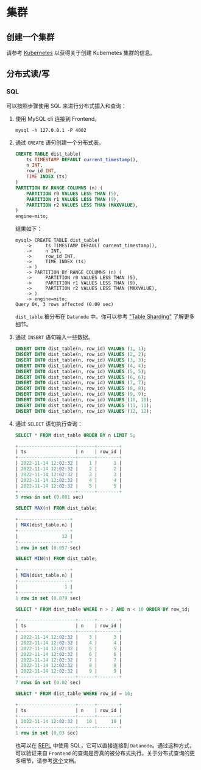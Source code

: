 # 集群

## 创建一个集群

请参考 [Kubernetes](./operations/kubernetes.md) 以获得关于创建 Kubernetes 集群的信息。

## 分布式读/写

### SQL

可以按照步骤使用 SQL 来进行分布式插入和查询：

1. 使用 MySQL cli 连接到 Frontend。

   ```shell
   mysql -h 127.0.0.1 -P 4002
   ```

2. 通过 `CREATE` 语句创建一个分布式表。

   ```SQL
   CREATE TABLE dist_table(
       ts TIMESTAMP DEFAULT current_timestamp(),
       n INT,
       row_id INT,
       TIME INDEX (ts)
   )
   PARTITION BY RANGE COLUMNS (n) (
       PARTITION r0 VALUES LESS THAN (5),
       PARTITION r1 VALUES LESS THAN (9),
       PARTITION r2 VALUES LESS THAN (MAXVALUE),
   )
   engine=mito;
   ```

   结果如下：

   ```shell
   mysql> CREATE TABLE dist_table(
       ->     ts TIMESTAMP DEFAULT current_timestamp(),
       ->     n INT,
       ->     row_id INT,
       ->     TIME INDEX (ts)
       -> )
       -> PARTITION BY RANGE COLUMNS (n) (
       ->     PARTITION r0 VALUES LESS THAN (5),
       ->     PARTITION r1 VALUES LESS THAN (9),
       ->     PARTITION r2 VALUES LESS THAN (MAXVALUE),
       -> )
       -> engine=mito;
   Query OK, 3 rows affected (0.09 sec)
   ```

   `dist_table` 被分布在 `Datanode` 中。你可以参考 ["Table Sharding"](../developer-guide/frontend/table-sharding) 了解更多细节。

3. 通过 `INSERT` 语句输入一些数据。

   ```SQL
   INSERT INTO dist_table(n, row_id) VALUES (1, 1);
   INSERT INTO dist_table(n, row_id) VALUES (2, 2);
   INSERT INTO dist_table(n, row_id) VALUES (3, 3);
   INSERT INTO dist_table(n, row_id) VALUES (4, 4);
   INSERT INTO dist_table(n, row_id) VALUES (5, 5);
   INSERT INTO dist_table(n, row_id) VALUES (6, 6);
   INSERT INTO dist_table(n, row_id) VALUES (7, 7);
   INSERT INTO dist_table(n, row_id) VALUES (8, 8);
   INSERT INTO dist_table(n, row_id) VALUES (9, 9);
   INSERT INTO dist_table(n, row_id) VALUES (10, 10);
   INSERT INTO dist_table(n, row_id) VALUES (11, 11);
   INSERT INTO dist_table(n, row_id) VALUES (12, 12);
   ```

4. 通过 `SELECT` 语句执行查询：

   ```sql
   SELECT * FROM dist_table ORDER BY n LIMIT 5;
   ```

   ```sql
   +---------------------+------+--------+
   | ts                  | n    | row_id |
   +---------------------+------+--------+
   | 2022-11-14 12:02:32 |    1 |      1 |
   | 2022-11-14 12:02:32 |    2 |      2 |
   | 2022-11-14 12:02:32 |    3 |      3 |
   | 2022-11-14 12:02:32 |    4 |      4 |
   | 2022-11-14 12:02:32 |    5 |      5 |
   +---------------------+------+--------+
   5 rows in set (0.081 sec)
   ```

   ```sql
   SELECT MAX(n) FROM dist_table;
   ```

   ```sql
   +-------------------+
   | MAX(dist_table.n) |
   +-------------------+
   |                12 |
   +-------------------+
   1 row in set (0.057 sec)
   ```

   ```sql
   SELECT MIN(n) FROM dist_table;
   ```

   ```sql
   +-------------------+
   | MIN(dist_table.n) |
   +-------------------+
   |                 1 |
   +-------------------+
   1 row in set (0.079 sec)
   ```

   ```sql
   SELECT * FROM dist_table WHERE n > 2 AND n < 10 ORDER BY row_id;
   ```

   ```sql
   +---------------------+------+--------+
   | ts                  | n    | row_id |
   +---------------------+------+--------+
   | 2022-11-14 12:02:32 |    3 |      3 |
   | 2022-11-14 12:02:32 |    4 |      4 |
   | 2022-11-14 12:02:32 |    5 |      5 |
   | 2022-11-14 12:02:32 |    6 |      6 |
   | 2022-11-14 12:02:32 |    7 |      7 |
   | 2022-11-14 12:02:32 |    8 |      8 |
   | 2022-11-14 12:02:32 |    9 |      9 |
   +---------------------+------+--------+
   7 rows in set (0.02 sec)
   ```

   ```sql
   SELECT * FROM dist_table WHERE row_id = 10;
   ```

   ```sql
   +---------------------+------+--------+
   | ts                  | n    | row_id |
   +---------------------+------+--------+
   | 2022-11-14 12:02:32 |   10 |     10 |
   +---------------------+------+--------+
   1 row in set (0.03 sec)
   ```

   也可以在 [REPL](./operations/cli-repl.md) 中使用 SQL，它可以直接连接到 `Datanode`。通过这种方式，可以验证来自 `Frontend` 的查询是否真的被分布式执行。关于分布式查询的更多细节，请参考[这个](/developer-guide/frontend/distributed-querying)文档。
